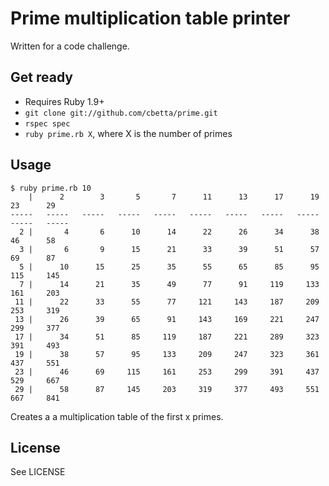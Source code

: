 # Prime multiplication table printer

Written for a code challenge.

## Get ready

* Requires Ruby 1.9+
* `git clone git://github.com/cbetta/prime.git`
* `rspec spec`
* `ruby prime.rb X`, where X is the number of primes

## Usage

```
$ ruby prime.rb 10
    |      2	    3	    5	    7	   11	   13	   17	   19	   23	   29
-----	-----	-----	-----	-----	-----	-----	-----	-----	-----	-----
  2 |	    4	    6	   10	   14	   22	   26	   34	   38	   46	   58
  3 |	    6	    9	   15	   21	   33	   39	   51	   57	   69	   87
  5 |	   10	   15	   25	   35	   55	   65	   85	   95	  115	  145
  7 |	   14	   21	   35	   49	   77	   91	  119	  133	  161	  203
 11 |	   22	   33	   55	   77	  121	  143	  187	  209	  253	  319
 13 |	   26	   39	   65	   91	  143	  169	  221	  247	  299	  377
 17 |	   34	   51	   85	  119	  187	  221	  289	  323	  391	  493
 19 |	   38	   57	   95	  133	  209	  247	  323	  361	  437	  551
 23 |	   46	   69	  115	  161	  253	  299	  391	  437	  529	  667
 29 |	   58	   87	  145	  203	  319	  377	  493	  551	  667	  841
```

Creates a a multiplication table of the first x primes.

## License

See LICENSE
